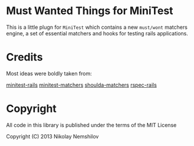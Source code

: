 # Must Wanted Things for MiniTest

This is a little plugn for `MiniTest` which contains a new `must/wont` matchers
engine, a set of essential matchers and hooks for testing rails applications.





# Credits

Most ideas were boldly taken from:

[minitest-rails](https://github.com/blowmage/minitest-rails)
[minitest-matchers](https://github.com/zenspider/minitest-matchers)
[shoulda-matchers](https://github.com/thoughtbot/shoulda-matchers)
[rspec-rails](https://github.com/rspec/rspec-rails)


# Copyright

All code in this library is published under the terms of the MIT License

Copyright (C) 2013 Nikolay Nemshilov
